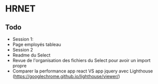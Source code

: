 # HRNET

## Todo
* Session 1:
 * Page employés tableau 
* Session 2
 * Readme du Select
 * Revue de l'organisation des fichiers du Select pour avoir un import propre
 * Comparer la performance app react VS app jquery avec Lighthouse (https://googlechrome.github.io/lighthouse/viewer/)     